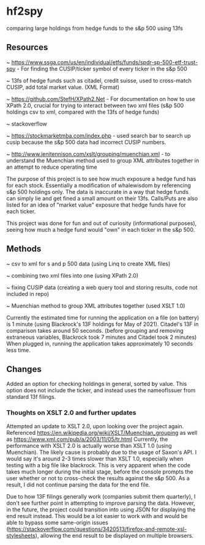 # hf2spy
comparing large holdings from hedge funds to the s&amp;p 500 using 13fs

## Resources

~ https://www.ssga.com/us/en/individual/etfs/funds/spdr-sp-500-etf-trust-spy - For finding the CUSIP/ticker symbol of every ticker in the s&p 500

~ 13fs of hedge funds such as citadel, credit suisse, used to cross-match CUSIP, add total market value. (XML Format)

~ https://github.com/StefH/XPath2.Net - For documentation on how to use XPath 2.0, crucial for trying to interact between two xml files (s&p 500 holdings csv to xml, compared with the 13fs of hedge funds)

~ stackoverflow

~ https://stockmarketmba.com/index.php - used search bar to search up cusip because the s&p 500 data had incorrect CUSIP numbers.

~ http://www.jenitennison.com/xslt/grouping/muenchian.xml - to understand the Muenchian method used to group XML attributes together in an attempt to reduce operating time


The purpose of this project is to see how much exposure a hedge fund has for each stock. Essentially a modification of whalewisdom by referencing s&p 500 holdings only.
The data is inaccurate in a way that hedge funds can simply lie and get fined a small amount on their 13fs.
Calls/Puts are also listed for an idea of "market value" exposure that hedge funds have for each ticker.

This project was done for fun and out of curiosity (informational purposes), seeing how much a hedge fund would "own" in each ticker in the s&p 500.

## Methods

~ csv to xml for s and p 500 data (using Linq to create XML files)

~ combining two xml files into one (using XPath 2.0)

~ fixing CUSIP data (creating a web query tool and storing results, code not included in repo)

~ Muenchian method to group XML attributes together (used XSLT 1.0)

Currently the estimated time for running the application on a file (on battery) is 1 minute (using Blackrock's 13F holdings for May of 2021). Citadel's 13F in comparison takes around 50 seconds. (before grouping and removing extraneous variables, Blackrock took 7 minutes and Citadel took 2 minutes) When plugged in, running the application takes approximately 10 seconds less time.


## Changes

Added an option for checking holdings in general, sorted by value. This option does not include the ticker, and instead uses the nameofIssuer from standard 13f filings.

### Thoughts on XSLT 2.0 and further updates
Attempted an update to XSLT 2.0, upon looking over the project again. Referenced https://en.wikipedia.org/wiki/XSLT/Muenchian_grouping as well as https://www.xml.com/pub/a/2003/11/05/tr.html
Currently, the performance with XSLT 2.0 is actually worse than XSLT 1.0 (using Muenchian). The likely cause is probably due to the usage of Saxon's API. I would say it's around 2-3 times slower than XSLT 1.0, especially when testing with a big file like blackrock. This is very apparent when the code takes much longer during the initial stage, before the console prompts the user whether or not to cross-check the results against the s&p 500. As a result, I did not continue parsing the data for the end file. 

Due to how 13F filings generally work (companies submit them quarterly), I don't see further point in attempting to improve parsing the data.
However, in the future, the project could transition into using JSON for displaying the end result instead. This would be a lot easier to work with and would be able to bypass some same-origin issues (https://stackoverflow.com/questions/3420513/firefox-and-remote-xsl-stylesheets), allowing the end result to be displayed on multiple browsers.
